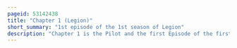 ```yaml
---
pageid: 53142438
title: "Chapter 1 (Legion)"
short_summary: "1st episode of the 1st season of Legion"
description: "Chapter 1 is the Pilot and the first Episode of the first Season of the american Cable Tv Series Legion the Character is based on the Marvel Comics Characters david Haller. The Episode is connected to the x-men Film Series, the first Television Episode to do so, and follows Haller, who believes himself to have Schizophrenia until he is interrogated by Government Agents who think he may be the most powerful mutant discovered. The Episode was written and directed by Series Creator noah Hawley."
---
```


